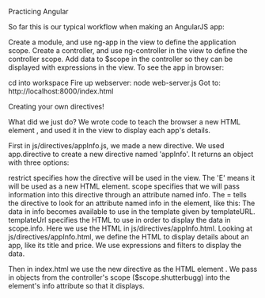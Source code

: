 Practicing Angular

So far this is our typical workflow when making an AngularJS app:

Create a module, and use ng-app in the view to define the application scope.
Create a controller, and use ng-controller in the view to define the controller scope.
Add data to $scope in the controller so they can be displayed with expressions in the view.
To see the app in browser:

cd into workspace
Fire up webserver: node web-server.js
Got to: http://localhost:8000/index.html

Creating your own directives!

What did we just do? We wrote code to teach the browser a new HTML element <app-info>, and used it in the view to display each app's details.

First in js/directives/appInfo.js, we made a new directive. We used app.directive to create a new directive named 'appInfo'. It returns an object with three options:

restrict specifies how the directive will be used in the view. The 'E' means it will be used as a new HTML element.
scope specifies that we will pass information into this directive through an attribute named info. The = tells the directive to look for an attribute named info in the <app-info> element, like this:
 <app-info info="shutterbugg"></app-info>
The data in info becomes available to use in the template given by templateURL.
templateUrl specifies the HTML to use in order to display the data in scope.info. Here we use the HTML in js/directives/appInfo.html.
Looking at js/directives/appInfo.html, we define the HTML to display details about an app, like its title and price. We use expressions and filters to display the data.

Then in index.html we use the new directive as the HTML element <app-info>. We pass in objects from the controller's scope ($scope.shutterbugg) into the <app-info> element's info attribute so that it displays.
